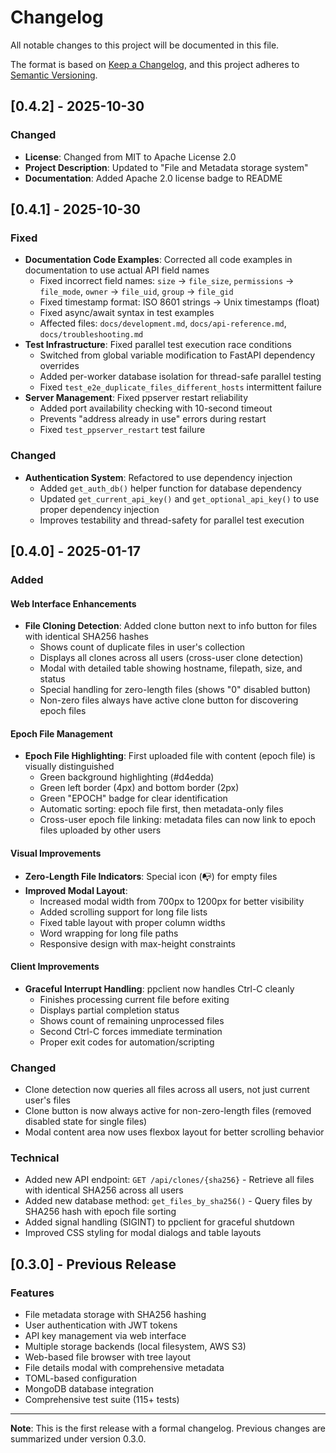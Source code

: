 # Changelog

All notable changes to this project will be documented in this file.

The format is based on [Keep a Changelog](https://keepachangelog.com/en/1.0.0/),
and this project adheres to [Semantic Versioning](https://semver.org/spec/v2.0.0.html).

## [0.4.2] - 2025-10-30

### Changed
- **License**: Changed from MIT to Apache License 2.0
- **Project Description**: Updated to "File and Metadata storage system"
- **Documentation**: Added Apache 2.0 license badge to README

## [0.4.1] - 2025-10-30

### Fixed
- **Documentation Code Examples**: Corrected all code examples in documentation to use actual API field names
  - Fixed incorrect field names: `size` → `file_size`, `permissions` → `file_mode`, `owner` → `file_uid`, `group` → `file_gid`
  - Fixed timestamp format: ISO 8601 strings → Unix timestamps (float)
  - Fixed async/await syntax in test examples
  - Affected files: `docs/development.md`, `docs/api-reference.md`, `docs/troubleshooting.md`
- **Test Infrastructure**: Fixed parallel test execution race conditions
  - Switched from global variable modification to FastAPI dependency overrides
  - Added per-worker database isolation for thread-safe parallel testing
  - Fixed `test_e2e_duplicate_files_different_hosts` intermittent failure
- **Server Management**: Fixed ppserver restart reliability
  - Added port availability checking with 10-second timeout
  - Prevents "address already in use" errors during restart
  - Fixed `test_ppserver_restart` test failure

### Changed
- **Authentication System**: Refactored to use dependency injection
  - Added `get_auth_db()` helper function for database dependency
  - Updated `get_current_api_key()` and `get_optional_api_key()` to use proper dependency injection
  - Improves testability and thread-safety for parallel test execution

## [0.4.0] - 2025-01-17

### Added

#### Web Interface Enhancements
- **File Cloning Detection**: Added clone button next to info button for files with identical SHA256 hashes
  - Shows count of duplicate files in user's collection
  - Displays all clones across all users (cross-user clone detection)
  - Modal with detailed table showing hostname, filepath, size, and status
  - Special handling for zero-length files (shows "0" disabled button)
  - Non-zero files always have active clone button for discovering epoch files

#### Epoch File Management
- **Epoch File Highlighting**: First uploaded file with content (epoch file) is visually distinguished
  - Green background highlighting (#d4edda)
  - Green left border (4px) and bottom border (2px)
  - Green "EPOCH" badge for clear identification
  - Automatic sorting: epoch file first, then metadata-only files
  - Cross-user epoch file linking: metadata files can now link to epoch files uploaded by other users

#### Visual Improvements
- **Zero-Length File Indicators**: Special icon (📭) for empty files
- **Improved Modal Layout**:
  - Increased modal width from 700px to 1200px for better visibility
  - Added scrolling support for long file lists
  - Fixed table layout with proper column widths
  - Word wrapping for long file paths
  - Responsive design with max-height constraints

#### Client Improvements
- **Graceful Interrupt Handling**: ppclient now handles Ctrl-C cleanly
  - Finishes processing current file before exiting
  - Displays partial completion status
  - Shows count of remaining unprocessed files
  - Second Ctrl-C forces immediate termination
  - Proper exit codes for automation/scripting

### Changed
- Clone detection now queries all files across all users, not just current user's files
- Clone button is now always active for non-zero-length files (removed disabled state for single files)
- Modal content area now uses flexbox layout for better scrolling behavior

### Technical
- Added new API endpoint: `GET /api/clones/{sha256}` - Retrieve all files with identical SHA256 across all users
- Added new database method: `get_files_by_sha256()` - Query files by SHA256 hash with epoch file sorting
- Added signal handling (SIGINT) to ppclient for graceful shutdown
- Improved CSS styling for modal dialogs and table layouts

## [0.3.0] - Previous Release

### Features
- File metadata storage with SHA256 hashing
- User authentication with JWT tokens
- API key management via web interface
- Multiple storage backends (local filesystem, AWS S3)
- Web-based file browser with tree layout
- File details modal with comprehensive metadata
- TOML-based configuration
- MongoDB database integration
- Comprehensive test suite (115+ tests)

---

**Note**: This is the first release with a formal changelog. Previous changes are summarized under version 0.3.0.
